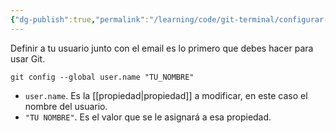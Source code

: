 ```yaml
---
{"dg-publish":true,"permalink":"/learning/code/git-terminal/configurar-el-usuario-en-git/","created":"2024-03-27T16:18","updated":"2024-03-27T16:18"}
---
```


Definir a tu usuario junto con el email es lo primero que debes hacer para usar Git.
```shell
git config --global user.name "TU_NOMBRE"
```
- `user.name`. Es la [[propiedad\|propiedad]] a modificar, en este caso el nombre del usuario.
- `"TU NOMBRE"`. Es el valor que se le asignará a esa propiedad.